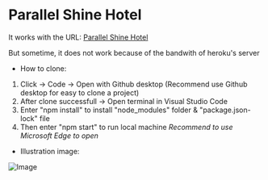 # Parallel Shine Hotel

It works with the URL: [Parallel Shine Hotel](https://demo-hotel-live.herokuapp.com/?fbclid=IwAR0MEI4_9huVQH1n4WCogfhiokQHV4OgaP14CPMVE3lJRiD0uKh2c-EGbPQ)

But sometime, it does not work because of the bandwith of heroku's server


* How to clone:
1. Click -> Code -> Open with Github desktop (Recommend use Github desktop for easy to clone a project)
2. After clone successfull -> Open terminal in Visual Studio Code 
3. Enter "npm install" to install "node_modules" folder & "package.json-lock" file
4. Then enter "npm start" to run local machine
_Recommend to use Microsoft Edge to open_

* Illustration image:

![Image](https://lh3.googleusercontent.com/Sfpo1qb0yJLWZUc2f6lSdsPspvZfkyOmJszluLOfd6u5NzK6FVYcev5sLishCrveWUqFlMLnYmyA8T-Vh2HPXe7FXmmND-_tLF_1asRuwhoZGlxP-wpftPstxwVcGGB08lqa1cgZiWpj56FvS3ZQO19fwqgBrdwUpNS3ux_eQ0YSDq9ZtOqs7z93t_HAI_LbQsbPPYtwsltn6wz6pXT4gyfPcklvw2m3R1ZdsSWqCxOh12A58_pIwKxEe9Ecsuzcrpr8LiVvddM1OqjiHHKLA2waoqnQGdnDT4NtsMJoeOTc3FJFQjrl-zxlEtUE4T98C6BwrO2jsgKPw6pxVtBZIyTukj2_Q0XSSo1RkWLpCKQYRNzZXv26bfLI19twVMvpeGbHDK_tVjHFonYkYkhjzQ4Ek6PBp7svZY8N0pP-hAJmFtI63b6ZAPFmRA4ludsUiN1UwJTAXjwkzK8M9fOHYFfJFEoztneZmhcM9njZI8FAFvvia1lNtK3UQ7dEnJcSek74628_CxTpwb_c5HVS9UAoj6b_optm8giwiaCNdQmGSgQPQGOC4GJcMkGPmiGSF01vGynr1iHIFZpoEHsU4S_bAnfLOjIVbQYK29bu-xm10bVjya2yMCzcmI-yBP6ZYXk6uH2ptgnYsefM1LRB9mKW-24BwaD3pGFE6VtI9C5qO6rrI8Pdr2VZF51UFUBUMkmF0yOMA9QCk-390RDoLBP-yw=w377-h189-no?authuser=0)
